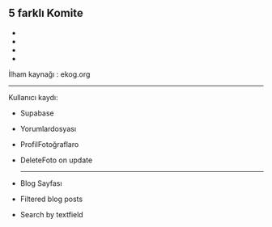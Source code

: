 ## 5 farklı Komite

-
-
-
-

İlham kaynağı : ekog.org

---

Kullanıcı kaydı:

- Supabase
- Yorumlardosyası
- ProfilFotoğraflaro
- DeleteFoto on update
- ***

  Blog Sayfası

- Filtered blog posts
- Search by textfield

